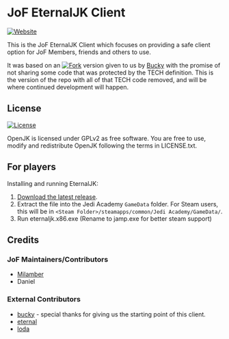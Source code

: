 # JoF EternalJK Client
[![Website](https://img.shields.io/badge/website-jofacademy-brightgreen.svg)](https://jofacademy.eu/)

This is the JoF EternalJK Client which focuses on providing a safe client option for JoF Members, friends and others to use.

It was based on an [![Fork](https://img.shields.io/badge/repository-EternalJK-brightgreen.svg)](https://github.com/eternalcodes/EternalJK) version given to us by [Bucky](https://github.com/Bucky21659) with the promise of not sharing some code that was protected by the TECH definition. This is the version of the repo with all of that TECH code removed, and will be where continued development will happen.

## License

[![License](https://img.shields.io/github/license/eternalcodes/EternalJK.svg)](https://github.com/eternalcodes/EternalJK/blob/master/LICENSE.txt)

OpenJK is licensed under GPLv2 as free software. You are free to use, modify and redistribute OpenJK following the terms in LICENSE.txt.

## For players

Installing and running EternalJK:

1. [Download the latest release](https://github.com/Milamber0/JoF_EJK/releases).
2. Extract the file into the Jedi Academy `GameData` folder. For Steam users, this will be in `<Steam Folder>/steamapps/common/Jedi Academy/GameData/`.
3. Run eternaljk.x86.exe (Rename to jamp.exe for better steam support)


## Credits
### JoF Maintainers/Contributors
* [Milamber](https://github.com/Milamber0)
* Daniel

### External Contributors
* [bucky](https://github.com/Bucky21659) - special thanks for giving us the starting point of this client.
* [eternal](https://github.com/eternalcodes)
* [loda](https://github.com/videoP)
